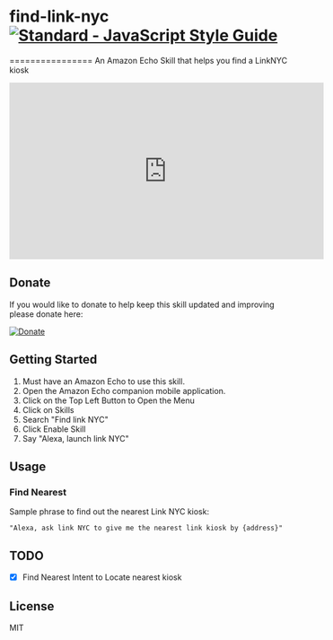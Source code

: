# find-link-nyc [![Standard - JavaScript Style Guide](https://cdn.rawgit.com/feross/standard/master/badge.svg)](https://github.com/feross/standard     )
================
An Amazon Echo Skill that helps you find a LinkNYC kiosk

<iframe width="560" height="315" src="https://www.youtube.com/embed/ShAPsT9I_oI" frameborder="0" allowfullscreen></iframe>

## Donate

If you would like to donate to help keep this skill updated and improving please donate here:

[![Donate](https://www.paypalobjects.com/en_US/i/btn/btn_donateCC_LG.gif)](https://www.paypal.com/cgi-bin/webscr?cmd=_donations&business=8U849S663ZGTN&lc=US&item_name=Edit%20Docs%20Amazon%20Echo%20Skill&currency_code=USD&bn=PP%2dDonationsBF%3abtn_donateCC_LG%2egif%3aNonHosted)

## Getting Started
1. Must have an Amazon Echo to use this skill.  
2. Open the Amazon Echo companion mobile application.
3. Click on the Top Left Button to Open the Menu
4. Click on Skills
5. Search "Find link NYC"
6. Click Enable Skill
7. Say "Alexa, launch link NYC"

## Usage

### Find Nearest

Sample phrase to find out the nearest Link NYC kiosk:

` "Alexa, ask link NYC to give me the nearest link kiosk by {address}" `

## TODO

- [X] Find Nearest Intent to Locate nearest kiosk

## License

MIT
